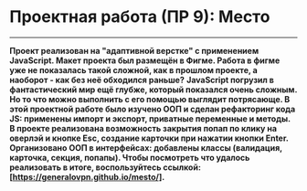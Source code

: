 # Проектная работа (ПР 9): Место
***
**Проект реализован на "адаптивной верстке" с применением JavaScript. Макет проекта был размещён в Фигме. Работа в фигме уже не показалась такой сложной, как в прошлом проекте, а наоборот - как без неё обходился раньше?**
**JavaScript погрузил в фантастический мир ещё глубже, который показался очень сложным. Но то что можно выполнить с его помощью выглядит потрясающе.
В этой проектной работе было изучено ООП и сделан рефакторинг кода JS: применены импорт и экспорт, приватные переменные и методы. В проекте реализована возможность закрытия попап по клику на оверлэй и кнопке Esc, создание карточки при нажатии кнопки Enter.
Организовано ООП в интерфейсах: добавлены классы (валидация, карточка, секция, попапы).
Чтобы посмотреть что удалось реализовать в итоге, воспользуйтесь ссылкой: [https://generalovpn.github.io/mesto/].**
